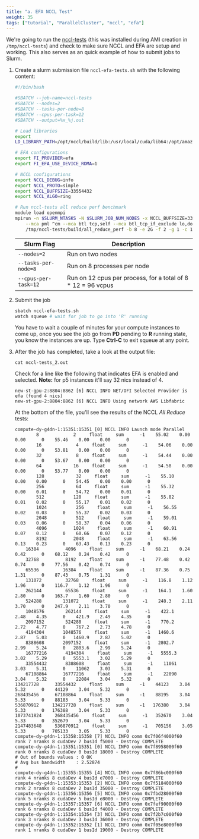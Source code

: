 ```yaml
---
title: "a. EFA NCCL Test"
weight: 35
tags: ["tutorial", "ParallelCluster", "nccl", "efa"]
---
```


We're going to run the [nccl-tests](https://github.com/NVIDIA/nccl-tests) (this was installed during AMI creation in `/tmp/nccl-tests`) and check to make sure NCCL and EFA are setup and working. This also serves as an quick example of how to submit jobs to Slurm.

1. Create a slurm submission file `nccl-efa-tests.sh` with the following content:

    ```bash
    #!/bin/bash

    #SBATCH --job-name=nccl-tests
    #SBATCH --nodes=2
    #SBATCH --tasks-per-node=8
    #SBATCH --cpus-per-task=12
    #SBATCH --output=%x_%j.out

    # Load libraries
    export 
    LD_LIBRARY_PATH=/opt/nccl/build/lib:/usr/local/cuda/lib64:/opt/amazon/efa/lib64:/opt/amazon/openmpi/lib64:/opt/aws-ofi-nccl/lib:$LD_LIBRARY_PATH

    # EFA configurations
    export FI_PROVIDER=efa
    export FI_EFA_USE_DEVICE_RDMA=1

    # NCCL configurations
    export NCCL_DEBUG=info
    export NCCL_PROTO=simple
    export NCCL_BUFFSIZE=33554432
    export NCCL_ALGO=ring

    # Run nccl-tests all reduce perf benchmark
    module load openmpi
    mpirun -n $SLURM_NTASKS -N $SLURM_JOB_NUM_NODES -x NCCL_BUFFSIZE=33554432 --map-by ppr:8:node --rank-by slot \
        --mca pml ^cm --mca btl tcp,self --mca btl_tcp_if_exclude lo,docker0 --bind-to none \
        /tmp/nccl-tests/build/all_reduce_perf -b 8 -e 2G -f 2 -g 1 -c 1 -n 100
    ```

    | Slurm Flag           | Description                                                  |
    |----------------------|--------------------------------------------------------------|
    | `--nodes=2`          | Run on two nodes                                             |
    | `--tasks-per-node=8` | Run on 8 processes per node                                  |
    | `--cpus-per-task=12` | Run on 12 cpus per process, for a total of 8 * 12 = 96 vcpus |

2. Submit the job

    ```bash
    sbatch nccl-efa-tests.sh
    watch squeue # wait for job to go into 'R' running
    ```

    You have to wait a couple of minutes for your compute instances to come up, once you see the job go from **PD** pending to **R** running state, you know the instances are up. Type **Ctrl-C** to exit squeue at any point.

3. After the job has completed, take a look at the output file:

    ```sbatch
    cat nccl-tests_2.out
    ```

    Check for a line like the following that indicates EFA is enabled and selected. **Note:** for p5 instances it'll say 32 nics instead of 4.

    ```
    new-st-gpu-2:8804:8862 [6] NCCL INFO NET/OFI Selected Provider is efa (found 4 nics)
    new-st-gpu-2:8804:8862 [6] NCCL INFO Using network AWS Libfabric
    ```

    At the bottom of the file, you'll see the results of the NCCL *All Reduce* tests:

    ```
    compute-dy-g4dn-1:15351:15351 [0] NCCL INFO Launch mode Parallel
            8             2     float     sum      -1    55.02    0.00    0.00      0    55.46    0.00    0.00      0
            16             4     float     sum      -1    54.06    0.00    0.00      0    53.81    0.00    0.00      0
            32             8     float     sum      -1    54.44    0.00    0.00      0    53.67    0.00    0.00      0
            64            16     float     sum      -1    54.58    0.00    0.00      0    53.77    0.00    0.00      0
            128            32     float     sum      -1    55.10    0.00    0.00      0    54.45    0.00    0.00      0
            256            64     float     sum      -1    55.32    0.00    0.01      0    54.72    0.00    0.01      0
            512           128     float     sum      -1    55.82    0.01    0.02      0    55.17    0.01    0.02      0
            1024           256     float     sum      -1    56.55    0.02    0.03      0    55.37    0.02    0.03      0
            2048           512     float     sum      -1    59.01    0.03    0.06      0    58.37    0.04    0.06      0
            4096          1024     float     sum      -1    60.91    0.07    0.12      0    60.66    0.07    0.12      0
            8192          2048     float     sum      -1    63.56    0.13    0.23      0    63.43    0.13    0.23      0
        16384          4096     float     sum      -1    68.21    0.24    0.42      0    68.12    0.24    0.42      0
        32768          8192     float     sum      -1    77.48    0.42    0.74      0    77.56    0.42    0.74      0
        65536         16384     float     sum      -1    87.36    0.75    1.31      0    87.43    0.75    1.31      0
        131072         32768     float     sum      -1    116.8    1.12    1.96      0    116.7    1.12    1.96      0
        262144         65536     float     sum      -1    164.1    1.60    2.80      0    163.7    1.60    2.80      0
        524288        131072     float     sum      -1    248.3    2.11    3.70      0    247.9    2.11    3.70      0
        1048576        262144     float     sum      -1    422.1    2.48    4.35      0    421.9    2.49    4.35      0
        2097152        524288     float     sum      -1    770.2    2.72    4.77      0    767.2    2.73    4.78      0
        4194304       1048576     float     sum      -1   1460.6    2.87    5.03      0   1460.9    2.87    5.02      0
        8388608       2097152     float     sum      -1   2802.7    2.99    5.24      0   2803.6    2.99    5.24      0
        16777216       4194304     float     sum      -1   5555.3    3.02    5.29      0   5553.1    3.02    5.29      0
        33554432       8388608     float     sum      -1    11061    3.03    5.31      0    11062    3.03    5.31      0
        67108864      16777216     float     sum      -1    22090    3.04    5.32      0    22084    3.04    5.32      0
    134217728      33554432     float     sum      -1    44123    3.04    5.32      0    44129    3.04    5.32      0
    268435456      67108864     float     sum      -1    88195    3.04    5.33      0    88183    3.04    5.33      0
    536870912     134217728     float     sum      -1   176380    3.04    5.33      0   176388    3.04    5.33      0
    1073741824     268435456     float     sum      -1   352670    3.04    5.33      0   352679    3.04    5.33      0
    2147483648     536870912     float     sum      -1   705156    3.05    5.33      0   705133    3.05    5.33      0
    compute-dy-g4dn-1:15358:15358 [7] NCCL INFO comm 0x7f06f4000f60 rank 7 nranks 8 cudaDev 7 busId f5000 - Destroy COMPLETE
    compute-dy-g4dn-1:15351:15351 [0] NCCL INFO comm 0x7f8958000f60 rank 0 nranks 8 cudaDev 0 busId 18000 - Destroy COMPLETE
    # Out of bounds values : 0 OK
    # Avg bus bandwidth    : 2.52874
    #
    compute-dy-g4dn-1:15355:15355 [4] NCCL INFO comm 0x7f86bc000f60 rank 4 nranks 8 cudaDev 4 busId e7000 - Destroy COMPLETE
    compute-dy-g4dn-1:15353:15353 [2] NCCL INFO comm 0x7f5184000f60 rank 2 nranks 8 cudaDev 2 busId 35000 - Destroy COMPLETE
    compute-dy-g4dn-1:15356:15356 [5] NCCL INFO comm 0x7fbd28000f60 rank 5 nranks 8 cudaDev 5 busId e8000 - Destroy COMPLETE
    compute-dy-g4dn-1:15357:15357 [6] NCCL INFO comm 0x7fef90000f60 rank 6 nranks 8 cudaDev 6 busId f4000 - Destroy COMPLETE
    compute-dy-g4dn-1:15354:15354 [3] NCCL INFO comm 0x7f2b7c000f60 rank 3 nranks 8 cudaDev 3 busId 36000 - Destroy COMPLETE
    compute-dy-g4dn-1:15352:15352 [1] NCCL INFO comm 0x7f05e8000f60 rank 1 nranks 8 cudaDev 1 busId 19000 - Destroy COMPLETE
    ```
